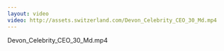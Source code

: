 ```yaml
---
layout: video
video: http://assets.switzerland.com/Devon_Celebrity_CEO_30_Md.mp4
---
```

Devon_Celebrity_CEO_30_Md.mp4
